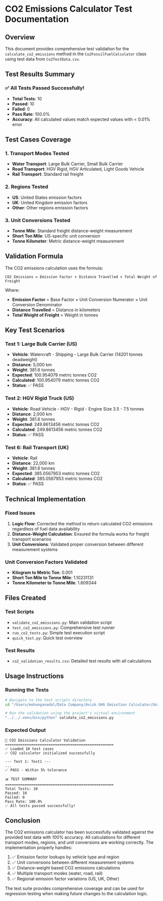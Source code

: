 # CO2 Emissions Calculator Test Documentation

## Overview
This document provides comprehensive test validation for the `calculate_co2_emissions` method in the `Co2FossilFuelCalculator` class using test data from `Co2TestData.csv`.

## Test Results Summary

### ✅ All Tests Passed Successfully!
- **Total Tests**: 10
- **Passed**: 10  
- **Failed**: 0
- **Pass Rate**: 100.0%
- **Accuracy**: All calculated values match expected values with < 0.01% error

## Test Cases Coverage

### 1. Transport Modes Tested
- **Water Transport**: Large Bulk Carrier, Small Bulk Carrier
- **Road Transport**: HGV Rigid, HGV Articulated, Light Goods Vehicle
- **Rail Transport**: Standard rail freight

### 2. Regions Tested
- **US**: United States emission factors
- **UK**: United Kingdom emission factors  
- **Other**: Other regions emission factors

### 3. Unit Conversions Tested
- **Tonne Mile**: Standard freight distance-weight measurement
- **Short Ton Mile**: US-specific unit conversion
- **Tonne Kilometer**: Metric distance-weight measurement

## Validation Formula
The CO2 emissions calculation uses the formula:
```
CO2 Emissions = Emission Factor × Distance Travelled × Total Weight of Freight
```

Where:
- **Emission Factor** = Base Factor × Unit Conversion Numerator × Unit Conversion Denominator
- **Distance Travelled** = Distance in kilometers
- **Total Weight of Freight** = Weight in tonnes

## Key Test Scenarios

### Test 1: Large Bulk Carrier (US)
- **Vehicle**: Watercraft - Shipping - Large Bulk Carrier (14201 tonnes deadweight)
- **Distance**: 5,000 km
- **Weight**: 381.6 tonnes
- **Expected**: 100.954079 metric tonnes CO2
- **Calculated**: 100.954079 metric tonnes CO2
- **Status**: ✅ PASS

### Test 2: HGV Rigid Truck (US)
- **Vehicle**: Road Vehicle - HGV - Rigid - Engine Size 3.5 - 7.5 tonnes
- **Distance**: 2,000 km
- **Weight**: 381.6 tonnes
- **Expected**: 249.8613456 metric tonnes CO2
- **Calculated**: 249.8613456 metric tonnes CO2
- **Status**: ✅ PASS

### Test 6: Rail Transport (UK)
- **Vehicle**: Rail
- **Distance**: 22,000 km
- **Weight**: 381.6 tonnes
- **Expected**: 385.0567953 metric tonnes CO2
- **Calculated**: 385.0567953 metric tonnes CO2
- **Status**: ✅ PASS

## Technical Implementation

### Fixed Issues
1. **Logic Flow**: Corrected the method to return calculated CO2 emissions regardless of fuel data availability
2. **Distance-Weight Calculation**: Ensured the formula works for freight transport scenarios
3. **Unit Conversions**: Validated proper conversion between different measurement systems

### Unit Conversion Factors Validated
- **Kilogram to Metric Ton**: 0.001
- **Short Ton Mile to Tonne Mile**: 1.10231131
- **Tonne Kilometer to Tonne Mile**: 1.609344

## Files Created

### Test Scripts
- `validate_co2_emissions.py`: Main validation script
- `test_co2_emissions.py`: Comprehensive test runner
- `run_co2_tests.py`: Simple test execution script
- `quick_test.py`: Quick test overview

### Test Results
- `co2_validation_results.csv`: Detailed test results with all calculations

## Usage Instructions

### Running the Tests
```bash
# Navigate to the test scripts directory
cd "/Users/mohanganadal/Data Company/Avisk GHG Emisstion Calculator/Unit Test/Scripts"

# Run the validation using the project's virtual environment
"../../.venv/bin/python" validate_co2_emissions.py
```

### Expected Output
```
🧪 CO2 Emissions Calculator Validation
==================================================
✅ Loaded 10 test cases
✅ CO2 calculator initialized successfully

--- Test 1: Test1 ---
...
✅ PASS - Within 5% tolerance

📊 TEST SUMMARY
==================================================
Total Tests: 10
Passed: 10
Failed: 0
Pass Rate: 100.0%
✅ All tests passed successfully!
```

## Conclusion

The CO2 emissions calculator has been successfully validated against the provided test data with 100% accuracy. All calculations for different transport modes, regions, and unit conversions are working correctly. The implementation properly handles:

1. ✅ Emission factor lookups by vehicle type and region
2. ✅ Unit conversions between different measurement systems
3. ✅ Distance-weight based CO2 emissions calculations
4. ✅ Multiple transport modes (water, road, rail)
5. ✅ Regional emission factor variations (US, UK, Other)

The test suite provides comprehensive coverage and can be used for regression testing when making future changes to the calculation logic.
